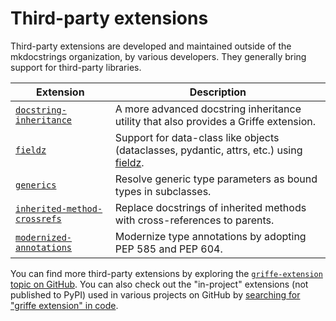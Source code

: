 # Third-party extensions

Third-party extensions are developed and maintained outside of the mkdocstrings organization, by various developers. They generally bring support for third-party libraries.

| Extension                                                   | Description                                                                                                                   |
| ----------------------------------------------------------- | ----------------------------------------------------------------------------------------------------------------------------- |
| [`docstring-inheritance`](docstring-inheritance/)           | A more advanced docstring inheritance utility that also provides a Griffe extension.                                          |
| [`fieldz`](fieldz/)                                         | Support for data-class like objects (dataclasses, pydantic, attrs, etc.) using [fieldz](https://github.com/pyapp-kit/fieldz). |
| [`generics`](generics/)                                     | Resolve generic type parameters as bound types in subclasses.                                                                 |
| [`inherited-method-crossrefs`](inherited-method-crossrefs/) | Replace docstrings of inherited methods with cross-references to parents.                                                     |
| [`modernized-annotations`](modernized-annotations/)         | Modernize type annotations by adopting PEP 585 and PEP 604.                                                                   |

You can find more third-party extensions by exploring the [`griffe-extension` topic on GitHub](https://github.com/topics/griffe-extension). You can also check out the "in-project" extensions (not published to PyPI) used in various projects on GitHub by [searching for "griffe extension" in code](https://github.com/search?q=griffe+Extension+language%3Apython&type=code).

